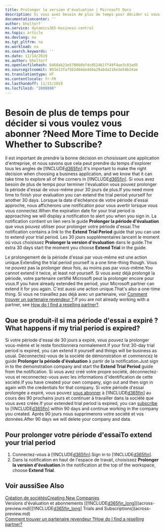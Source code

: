 ```yaml
---
title: Prolonger la version d'évaluation | Microsoft Docs
description: Si vous avez besoin de plus de temps pour décider si vous voulez vous abonner, vous pouvez prolonger votre version d'évaluation.
documentationcenter: ''
author: bholtorf
ms.service: dynamics365-business-central
ms.topic: article
ms.devlang: na
ms.tgt_pltfrm: na
ms.workload: na
ms.search.keywords: ''
ms.date: 11/14/2019
ms.author: bholtorf
ms.openlocfilehash: 6468ab23e570066bfdc052461ff49f4ae3c03ad5
ms.sourcegitcommit: 893e13fa75b2d04dedd4a29abda216e3e54b24ae
ms.translationtype: HT
ms.contentlocale: fr-FR
ms.lasthandoff: 11/15/2019
ms.locfileid: "2808888"
---
```

# <a name="need-more-time-to-decide-whether-to-subscribe"></a><span data-ttu-id="07d82-103">Besoin de plus de temps pour décider si vous voulez vous abonner ?</span><span class="sxs-lookup"><span data-stu-id="07d82-103">Need More Time to Decide Whether to Subscribe?</span></span>
<span data-ttu-id="07d82-104">Il est important de prendre la bonne décision en choisissant une application d'entreprise, et nous savons que cela peut prendre du temps d'explorer tous les angles de [!INCLUDE[d365fin](includes/d365fin_md.md)].</span><span class="sxs-lookup"><span data-stu-id="07d82-104">It's important to make the right decision when choosing a business application, and we know that it can take time to explore all of the corners in [!INCLUDE[d365fin](includes/d365fin_md.md)].</span></span> <span data-ttu-id="07d82-105">Si vous avez besoin de plus de temps pour terminer l'évaluation vous pouvez prolonger la période d'essai de vous-même pour 30 jours de plus.</span><span class="sxs-lookup"><span data-stu-id="07d82-105">If you need more time to finish your evaluation you can extend the trial period yourself for another 30 days.</span></span> <span data-ttu-id="07d82-106">Lorsque la date d'échéance de votre période d'essai approche, nous afficherons une notification pour vous avertir lorsque vous vous connectez.</span><span class="sxs-lookup"><span data-stu-id="07d82-106">When the expiration date for your trial period is approaching we will display a notification to alert you when you sign in.</span></span> <span data-ttu-id="07d82-107">La notification contient un lien vers le guide **Prolonger la période d'évaluation** que vous pouvez utiliser pour prolonger votre période d'essai.</span><span class="sxs-lookup"><span data-stu-id="07d82-107">The notification contains a link to the **Extend Trial Period** guide that you can use to extend your trial period.</span></span> <span data-ttu-id="07d82-108">Les 30 jours supplémentaires lancent le moment où vous choisissez **Prolonger la version d'évaluation** dans le guide.</span><span class="sxs-lookup"><span data-stu-id="07d82-108">The extra 30 days start the moment you choose **Extend Trial** in the guide.</span></span>

<span data-ttu-id="07d82-109">Le prolongement de la période d'essai par vous-même est une action unique.</span><span class="sxs-lookup"><span data-stu-id="07d82-109">Extending the trial period yourself is a one time-thing though.</span></span> <span data-ttu-id="07d82-110">Vous ne pouvez pas la prolonger deux fois, au moins pas par vous-même.</span><span class="sxs-lookup"><span data-stu-id="07d82-110">You cannot extend it twice, at least not yourself.</span></span> <span data-ttu-id="07d82-111">Si vous avez déjà prolongé la période, votre partenaire certifié Microsoft peut la prolonger encore pour vous.</span><span class="sxs-lookup"><span data-stu-id="07d82-111">If you have already extended the period, your Microsoft partner can extend it for you again.</span></span> <span data-ttu-id="07d82-112">C'est aussi une action unique.</span><span class="sxs-lookup"><span data-stu-id="07d82-112">That's also a one-time thing.</span></span> <span data-ttu-id="07d82-113">Si vous ne travaillez pas déjà avec un partenaire, voir [Comment trouver un partenaire revendeur ?](across-faq.md#findpartner).</span><span class="sxs-lookup"><span data-stu-id="07d82-113">If you are not already working with a partner, see [How do I find a reselling partner?](across-faq.md#findpartner).</span></span>

## <a name="what-happens-if-my-trial-period-is-expired"></a><span data-ttu-id="07d82-114">Que se produit-il si ma période d'essai a expiré ?</span><span class="sxs-lookup"><span data-stu-id="07d82-114">What happens if my trial period is expired?</span></span>
<span data-ttu-id="07d82-115">Si votre période d'essai de 30 jours a expiré, vous pouvez la prolonger vous-même et le reste fonctionnera normalement.</span><span class="sxs-lookup"><span data-stu-id="07d82-115">If your first 30-day trial period is expired, you can extend it yourself and things will be business as usual.</span></span> <span data-ttu-id="07d82-116">Déconnectez-vous de la société de démonstration et commencez le guide **Prolonger la période d'évaluation** à partir de la notification.</span><span class="sxs-lookup"><span data-stu-id="07d82-116">Just sign in to the demonstration company and start the **Extend Trial Period** guide from the notification.</span></span> <span data-ttu-id="07d82-117">Si vous avez créé votre propre société, déconnectez-vous et reconnectez-vous avec les informations d'identification de cette société.</span><span class="sxs-lookup"><span data-stu-id="07d82-117">If you have created your own company, sign out and then sign in again with the credentials for that company.</span></span> <span data-ttu-id="07d82-118">Si votre période d'essai prolongée a expiré, vous pouvez [vous abonner](https://go.microsoft.com/fwlink/?linkid=828659) à [!INCLUDE[d365fin](includes/d365fin_md.md)] au cours des 90 prochains jours et continuer à travailler dans la société que vous avez créée.</span><span class="sxs-lookup"><span data-stu-id="07d82-118">If your extended trial period is expired, you can [subscribe](https://go.microsoft.com/fwlink/?linkid=828659) to [!INCLUDE[d365fin](includes/d365fin_md.md)] within 90 days and continue working in the company you created.</span></span> <span data-ttu-id="07d82-119">Après 90 jours nous supprimerons votre société et vos données.</span><span class="sxs-lookup"><span data-stu-id="07d82-119">After 90 days we will delete your company and data.</span></span> 

## <a name="to-extend-your-trial-period"></a><span data-ttu-id="07d82-120">Pour prolonger votre période d'essai</span><span class="sxs-lookup"><span data-stu-id="07d82-120">To extend your trial period</span></span>
1. <span data-ttu-id="07d82-121">Connectez-vous à [!INCLUDE[d365fin](includes/d365fin_md.md)].</span><span class="sxs-lookup"><span data-stu-id="07d82-121">Sign in to [!INCLUDE[d365fin](includes/d365fin_md.md)].</span></span>
2. <span data-ttu-id="07d82-122">Dans la notification en haut de l'espace de travail, choisissez **Prolonger la version d'évaluation**.</span><span class="sxs-lookup"><span data-stu-id="07d82-122">In the notification at the top of the workspace, choose **Extend Trial**.</span></span>

## <a name="see-also"></a><span data-ttu-id="07d82-123">Voir aussi</span><span class="sxs-lookup"><span data-stu-id="07d82-123">See Also</span></span>

[<span data-ttu-id="07d82-124">Création de sociétés</span><span class="sxs-lookup"><span data-stu-id="07d82-124">Creating New Companies</span></span>](about-new-company.md)  
<span data-ttu-id="07d82-125">Versions d'évaluation et abonnements [[!INCLUDE[d365fin_long](includes/d365fin_long_md.md)]](across-preview.md)</span><span class="sxs-lookup"><span data-stu-id="07d82-125">[[!INCLUDE[d365fin_long](includes/d365fin_long_md.md)] Trials and Subscriptions](across-preview.md)</span></span>  
[<span data-ttu-id="07d82-126">Comment trouver un partenaire revendeur ?</span><span class="sxs-lookup"><span data-stu-id="07d82-126">How do I find a reselling partner?</span></span>](across-faq.md#findpartner)  
